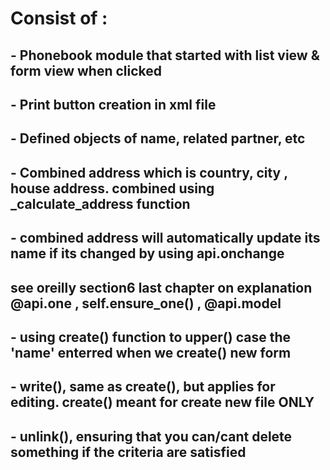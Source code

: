 # Consist of :

## - Phonebook module that started with list view & form view when clicked
## - Print button creation in xml file
## - Defined objects of name, related partner, etc
## - Combined address which is country, city , house address. combined using _calculate_address function
## - combined address will automatically update its name if its changed by using api.onchange
## see oreilly section6 last chapter on explanation @api.one , self.ensure_one() , @api.model
## - using create() function to upper() case the 'name' enterred when we create() new form
## - write(), same as create(), but applies for editing. create() meant for create new file ONLY
## - unlink(), ensuring that you can/cant delete something if the criteria are satisfied